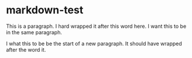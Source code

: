 markdown-test
=============

This is a paragraph. I hard wrapped it after this word
here. I want this to be in the same paragraph.

I what this to be be the start of a new paragraph. It
should have wrapped after the word it.
